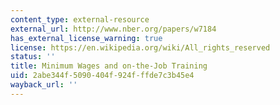```yaml
---
content_type: external-resource
external_url: http://www.nber.org/papers/w7184
has_external_license_warning: true
license: https://en.wikipedia.org/wiki/All_rights_reserved
status: ''
title: Minimum Wages and on-the-Job Training
uid: 2abe344f-5090-404f-924f-ffde7c3b45e4
wayback_url: ''
---
```

